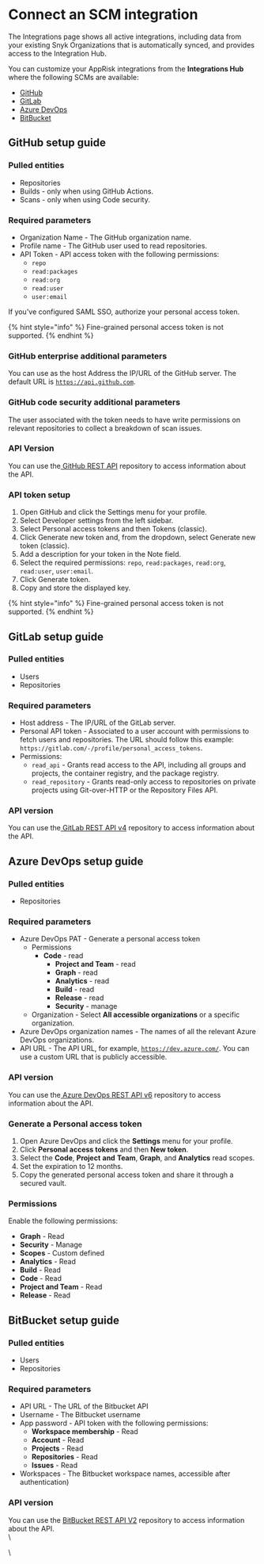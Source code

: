# Connect an SCM integration

The Integrations page shows all active integrations, including data from your existing Snyk Organizations that is automatically synced, and provides access to the Integration Hub.

You can customize your AppRisk integrations from the **Integrations Hub** where the following SCMs are available:

* [GitHub](connect-an-scm-integration.md#github-setup-guide)
* [GitLab](connect-an-scm-integration.md#gitlab-setup-guide)
* [Azure DevOps](connect-an-scm-integration.md#azure-devops-setup-guide)
* [BitBucket](connect-an-scm-integration.md#bitbucket-setup-guide)

## GitHub setup guide

### Pulled entities

* Repositories
* Builds - only when using GitHub Actions.
* Scans - only when using Code security.

### Required parameters&#x20;

* Organization Name - The GitHub organization name.
* Profile name - The GitHub user used to read repositories.
* API Token - API access token with the following permissions:
  * `repo`
  * `read:packages`
  * `read:org`
  * `read:user`
  * `user:email`

If you've configured SAML SSO, authorize your personal access token.

{% hint style="info" %}
Fine-grained personal access token is not supported.
{% endhint %}

### GitHub enterprise additional parameters

You can use as the host Address the IP/URL of the GitHub server. The default URL is [`https://api.github.com`](https://api.github.com).

### GitHub code security additional parameters

The user associated with the token needs to have write permissions on relevant repositories to collect a breakdown of scan issues.

### API Version

You can use the[ GitHub REST API](https://docs.github.com/en/rest?apiVersion=2022-11-28) repository to access information about the API.

### API token setup

1. Open GitHub and click the Settings menu for your profile.
2. Select Developer settings from the left sidebar.
3. Select Personal access tokens and then Tokens (classic).
4. Click Generate new token and, from the dropdown, select Generate new token (classic).
5. Add a description for your token in the Note field.
6. Select the required permissions: `repo`, `read:packages`, `read:org`, `read:user`, `user:email`.
7. Click Generate token.
8. Copy and store the displayed key.

{% hint style="info" %}
Fine-grained personal access token is not supported.
{% endhint %}

## GitLab setup guide

### Pulled entities

* Users
* Repositories&#x20;

### Required parameters&#x20;

* Host address - The IP/URL of the GitLab server.
* Personal API token - Associated to a user account with permissions to fetch users and repositories. The URL should follow this example: `https://gitlab.com/-/profile/personal_access_tokens`.
* Permissions:
  * `read_api` - Grants read access to the API, including all groups and projects, the container registry, and the package registry.
  * `read_repository` - Grants read-only access to repositories on private projects using Git-over-HTTP or the Repository Files API.

### API version

You can use the[ GitLab REST API v4](https://docs.gitlab.com/ee/api/index.html) repository to access information about the API.

## Azure DevOps setup guide

### Pulled entities

* Repositories

### Required parameters

* Azure DevOps PAT - Generate a personal access token
  * Permissions
    * **Code** - read
      * **Project and Team** - read
      * **Graph** - read
      * **Analytics** - read
      * **Build** - read
      * **Release** - read
      * **Security** - manage
  * Organization - Select **All accessible organizations** or a specific organization.
* Azure DevOps organization names - The names of all the relevant Azure DevOps organizations.
* API URL - The API URL, for example, [`https://dev.azure.com/`](https://dev.azure.com/). You can use a custom URL that is publicly accessible.

### API version

You can use the[ Azure DevOps REST API v6](https://learn.microsoft.com/en-us/rest/api/azure/devops/core/?view=azure-devops-rest-6.0) repository to access information about the API.

### Generate a Personal access token

1. Open Azure DevOps and click the **Settings** menu for your profile.
2. Click **Personal access tokens** and then **New token**.
3. Select the **Code**, **Project** **and** **Team**, **Graph**, and **Analytics** read scopes.
4. Set the expiration to 12 months.
5. Copy the generated personal access token and share it through a secured vault.

### Permissions

Enable the following permissions:

* **Graph** - Read
* **Security** - Manage
* **Scopes** - Custom defined
* **Analytics** - Read
* **Build** - Read
* **Code** - Read
* **Project and Team** - Read
* **Release** - Read

## BitBucket setup guide

### Pulled entities

* Users
* Repositories

### Required parameters

* API URL - The URL of the Bitbucket API
* Username - The Bitbucket username&#x20;
* App password - API token with the following permissions:
  * **Workspace membership** - Read
  * **Account** - Read
  * **Projects** - Read
  * **Repositories** - Read
  * **Issues** - Read
* Workspaces - The Bitbucket workspace names, accessible after authentication)

### API version

You can use the [BitBucket REST API V2](https://developer.atlassian.com/bitbucket/api/2/reference/resource/) repository to access information about the API.\
\


\
